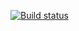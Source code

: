 [![Build status](https://ci.appveyor.com/api/projects/status/31wl75p8h9jauyle?svg=true)](https://ci.appveyor.com/project/MeriAv/selenium)